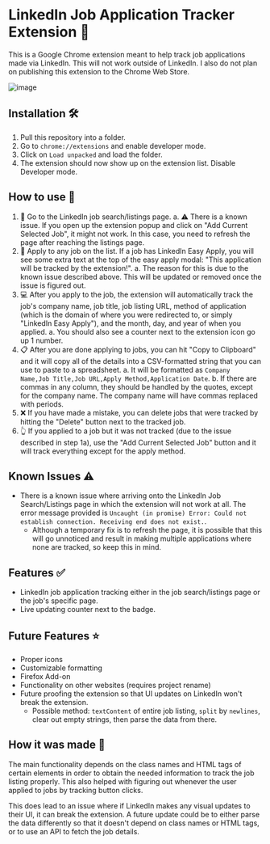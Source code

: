 # LinkedIn Job Application Tracker Extension 📃

This is a Google Chrome extension meant to help track job applications made via
LinkedIn. This will not work outside of LinkedIn. I also do not plan on publishing
this extension to the Chrome Web Store.

![image](https://github.com/Emman-B/linkedin-job-application-tracker-extension/assets/34151856/50f8c601-298b-4692-a9d0-38af0425abc3)

## Installation 🛠
1. Pull this repository into a folder.
2. Go to `chrome://extensions` and enable developer mode.
3. Click on `Load unpacked` and load the folder.
4. The extension should now show up on the extension list. Disable Developer mode.

## How to use 🔧
1. 📃 Go to the LinkedIn job search/listings page.
  a. ⚠ There is a known issue. If you open up the extension popup and click on "Add Current
  Selected Job", it might not work. In this case, you need to refresh the page after reaching
  the listings page.
2. 📝 Apply to any job on the list. If a job has LinkedIn Easy Apply, you will see some extra text
at the top of the easy apply modal: "This application will be tracked by the extension!".
  a. The reason for this is due to the known issue described above. This will be updated or removed
  once the issue is figured out.
3. 💻 After you apply to the job, the extension will automatically track the job's company name,
job title, job listing URL, method of application (which is the domain of where you were redirected
to, or simply "LinkedIn Easy Apply"), and the month, day, and year of when you applied.
  a. You should also see a counter next to the extension icon go up 1 number.
4. 📋 After you are done applying to jobs, you can hit "Copy to Clipboard" and it will copy all of the
details into a CSV-formatted string that you can use to paste to a spreadsheet.
  a. It will be formatted as `Company Name,Job Title,Job URL,Apply Method,Application Date`.
  b. If there are commas in any column, they should be handled by the quotes, except for the company
  name. The company name will have commas replaced with periods.
5. ❌ If you have made a mistake, you can delete jobs that were tracked by hitting the "Delete" button
next to the tracked job.
6. 👆 If you applied to a job but it was not tracked (due to the issue described in step 1a), use the
"Add Current Selected Job" button and it will track everything except for the apply method.

## Known Issues ⚠
- There is a known issue where arriving onto the LinkedIn Job Search/Listings page in which the
extension will not work at all. The error message provided is `Uncaught (in promise) Error: Could
not establish connection. Receiving end does not exist.`.
  - Although a temporary fix is to refresh the page, it is possible that this will go unnoticed
  and result in making multiple applications where none are tracked, so keep this in mind.

## Features ✅
- LinkedIn job application tracking either in the job search/listings page or the job's specific
page.
- Live updating counter next to the badge.

## Future Features ⭐
- Proper icons
- Customizable formatting
- Firefox Add-on
- Functionality on other websites (requires project rename)
- Future proofing the extension so that UI updates on LinkedIn won't break the extension.
  - Possible method: `textContent` of entire job listing, `split` by `newlines`, clear out
  empty strings, then parse the data from there.

## How it was made 🔨
The main functionality depends on the class names and HTML tags of certain elements in order
to obtain the needed information to track the job listing properly. This also helped with
figuring out whenever the user applied to jobs by tracking button clicks.

This does lead to an issue where if LinkedIn makes any visual updates to their UI, it can
break the extension. A future update could be to either parse the data differently so that
it doesn't depend on class names or HTML tags, or to use an API to fetch the job details.
